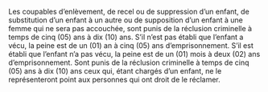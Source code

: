 Les coupables d’enlèvement, de recel ou de suppression d’un enfant, de substitution d’un enfant à un autre ou de supposition d’un enfant à une femme qui ne sera pas accouchée, sont punis de la réclusion criminelle à temps de cinq (05) ans à dix (10) ans.
S’il n’est pas établi que l’enfant a vécu, la peine est de un (01) an à cinq (05) ans d’emprisonnement.
S’il est établi que l’enfant n’a pas vécu, la peine est de un (01) mois à deux (02) ans d’emprisonnement.
Sont punis de la réclusion criminelle à temps de cinq (05) ans à dix (10) ans ceux qui, étant chargés d’un enfant, ne le représenteront point aux personnes qui ont droit de le réclamer.